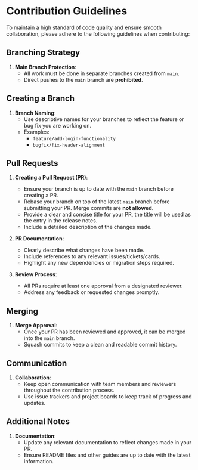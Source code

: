 # Contribution Guidelines

To maintain a high standard of code quality and ensure smooth collaboration, please adhere to the following guidelines when contributing:

## Branching Strategy

1. **Main Branch Protection**:
    - All work must be done in separate branches created from `main`.
    - Direct pushes to the `main` branch are **prohibited**.

## Creating a Branch

1. **Branch Naming**:
    - Use descriptive names for your branches to reflect the feature or bug fix you are working on.
    - Examples:
        - `feature/add-login-functionality`
        - `bugfix/fix-header-alignment`

## Pull Requests

1. **Creating a Pull Request (PR)**:
    - Ensure your branch is up to date with the `main` branch before creating a PR.
    - Rebase your branch on top of the latest `main` branch before submitting your PR. Merge commits are **not allowed**.
    - Provide a clear and concise title for your PR, the title will be used as the entry in the release notes.
    - Include a detailed description of the changes made.

2. **PR Documentation**:
    - Clearly describe what changes have been made.
    - Include references to any relevant issues/tickets/cards.
    - Highlight any new dependencies or migration steps required.

3. **Review Process**:
    - All PRs require at least one approval from a designated reviewer.
    - Address any feedback or requested changes promptly.

## Merging

1. **Merge Approval**:
    - Once your PR has been reviewed and approved, it can be merged into the `main` branch.
    - Squash commits to keep a clean and readable commit history.

## Communication

1. **Collaboration**:
    - Keep open communication with team members and reviewers throughout the contribution process.
    - Use issue trackers and project boards to keep track of progress and updates.

## Additional Notes

1. **Documentation**:
    - Update any relevant documentation to reflect changes made in your PR.
    - Ensure README files and other guides are up to date with the latest information.
